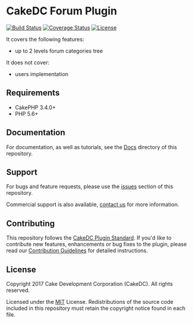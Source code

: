# CakeDC Forum Plugin

[![Build Status](https://img.shields.io/travis/CakeDC/cakephp-forum/master.svg?style=flat-square)](https://travis-ci.org/CakeDC/cakephp-forum)
[![Coverage Status](https://img.shields.io/coveralls/CakeDC/cakephp-forum.svg?style=flat-square)](https://coveralls.io/r/CakeDC/cakephp-forum?branch=master)
[![License](https://img.shields.io/badge/license-MIT-blue.svg?style=flat-square)](LICENSE)

It covers the following features:
* up to 2 levels forum categories tree

It does not cover:
* users implementation

Requirements
------------

* CakePHP 3.4.0+
* PHP 5.6+

Documentation
-------------

For documentation, as well as tutorials, see the [Docs](Docs/Home.md) directory of this repository.

Support
-------

For bugs and feature requests, please use the [issues](https://github.com/CakeDC/cakephp-forum/issues) section of this repository.

Commercial support is also available, [contact us](https://www.cakedc.com/contact) for more information.

Contributing
------------

This repository follows the [CakeDC Plugin Standard](https://www.cakedc.com/plugin-standard). If you'd like to contribute new features, enhancements or bug fixes to the plugin, please read our [Contribution Guidelines](https://www.cakedc.com/contribution-guidelines) for detailed instructions.

License
-------

Copyright 2017 Cake Development Corporation (CakeDC). All rights reserved.

Licensed under the [MIT](http://www.opensource.org/licenses/mit-license.php) License. Redistributions of the source code included in this repository must retain the copyright notice found in each file. 
